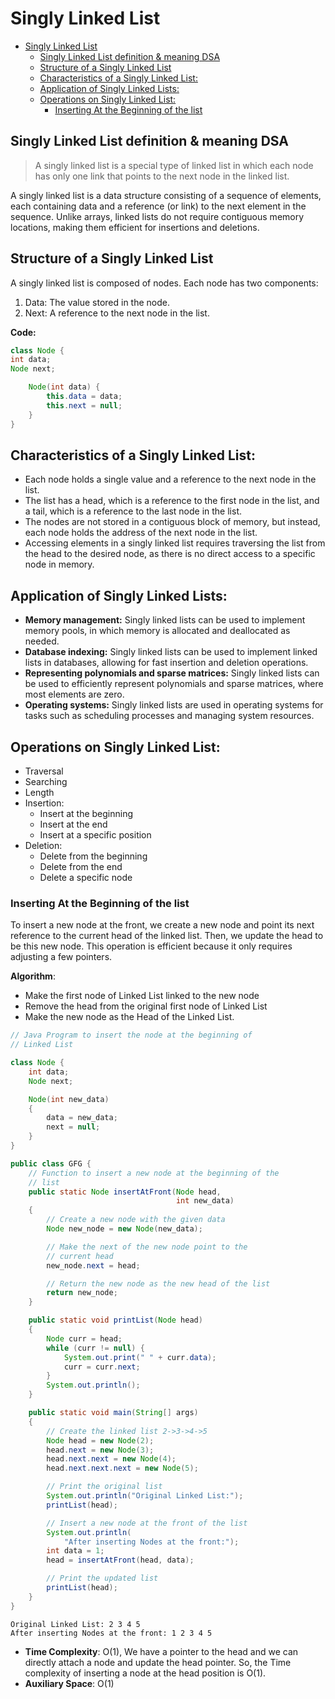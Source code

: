 # Singly Linked List

<!-- TOC -->
* [Singly Linked List](#singly-linked-list)
  * [Singly Linked List definition & meaning DSA](#singly-linked-list-definition--meaning-dsa)
  * [Structure of a Singly Linked List](#structure-of-a-singly-linked-list)
  * [Characteristics of a Singly Linked List:](#characteristics-of-a-singly-linked-list)
  * [Application of Singly Linked Lists:](#application-of-singly-linked-lists)
  * [Operations on Singly Linked List:](#operations-on-singly-linked-list)
    * [Inserting At the Beginning of the list](#inserting-at-the-beginning-of-the-list)
<!-- TOC -->

## Singly Linked List definition & meaning DSA

> A singly linked list is a special type of linked list in which each node has only one link that points to the next node in the linked list.

A singly linked list is a data structure consisting of a sequence of elements, each containing data and a reference (or link) to the next element in the sequence. Unlike arrays, linked lists do not require contiguous memory locations, making them efficient for insertions and deletions.

## Structure of a Singly Linked List
A singly linked list is composed of nodes. Each node has two components:

1) Data: The value stored in the node.
2) Next: A reference to the next node in the list.

**Code:**

```java
class Node {
int data;
Node next;

    Node(int data) {
        this.data = data;
        this.next = null;
    }
}
```

## Characteristics of a Singly Linked List:
- Each node holds a single value and a reference to the next node in the list.
- The list has a head, which is a reference to the first node in the list, and a tail, which is a reference to the last node in the list.
- The nodes are not stored in a contiguous block of memory, but instead, each node holds the address of the next node in the list.
- Accessing elements in a singly linked list requires traversing the list from the head to the desired node, as there is no direct access to a specific node in memory.

## Application of Singly Linked Lists:
- **Memory management:** Singly linked lists can be used to implement memory pools, in which memory is allocated and deallocated as needed.
- **Database indexing:** Singly linked lists can be used to implement linked lists in databases, allowing for fast insertion and deletion operations.
- **Representing polynomials and sparse matrices:** Singly linked lists can be used to efficiently represent polynomials and sparse matrices, where most elements are zero.
- **Operating systems:** Singly linked lists are used in operating systems for tasks such as scheduling processes and managing system resources.

## Operations on Singly Linked List:
- Traversal
- Searching
- Length
- Insertion:
  - Insert at the beginning
  - Insert at the end
  - Insert at a specific position
- Deletion:
  - Delete from the beginning
  - Delete from the end
  - Delete a specific node

### Inserting At the Beginning of the list

To insert a new node at the front, we create a new node and point its next reference to the current head of the linked list. Then, we update the head to be this new node. This operation is efficient because it only requires adjusting a few pointers.

**Algorithm**:

- Make the first node of Linked List linked to the new node
- Remove the head from the original first node of Linked List
- Make the new node as the Head of the Linked List.

```java
// Java Program to insert the node at the beginning of
// Linked List

class Node {
    int data;
    Node next;

    Node(int new_data)
    {
        data = new_data;
        next = null;
    }
}

public class GFG {
    // Function to insert a new node at the beginning of the
    // list
    public static Node insertAtFront(Node head,
                                     int new_data)
    {
        // Create a new node with the given data
        Node new_node = new Node(new_data);

        // Make the next of the new node point to the
        // current head
        new_node.next = head;

        // Return the new node as the new head of the list
        return new_node;
    }

    public static void printList(Node head)
    {
        Node curr = head;
        while (curr != null) {
            System.out.print(" " + curr.data);
            curr = curr.next;
        }
        System.out.println();
    }

    public static void main(String[] args)
    {
        // Create the linked list 2->3->4->5
        Node head = new Node(2);
        head.next = new Node(3);
        head.next.next = new Node(4);
        head.next.next.next = new Node(5);

        // Print the original list
        System.out.println("Original Linked List:");
        printList(head);

        // Insert a new node at the front of the list
        System.out.println(
            "After inserting Nodes at the front:");
        int data = 1;
        head = insertAtFront(head, data);

        // Print the updated list
        printList(head);
    }
}
```

```
Original Linked List: 2 3 4 5
After inserting Nodes at the front: 1 2 3 4 5
```

- **Time Complexity**: O(1), We have a pointer to the head and we can directly attach a node and update the head pointer. So, the Time complexity of inserting a node at the head position is O(1).
- **Auxiliary Space**: O(1)

